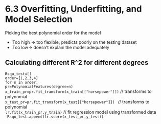 # 6.3 Overfitting, Underfitting, and Model Selection
Picking the best polynomial order for the model
* Too high -> too flexible, predicts poorly on the testing dataset
* Too low-> doesn't explain the model adequately

## Calculating different R^2 for different degrees

`Rsqu_test=[]`  
`order=[1,2,3,4]`  
`for n in order:`  
    `pr=PolynomialFeatures(degree=n)`  
    `x_train_pr=pr.fit_transform(x_train[["horsepower"]])`  // transforms to polynomial  
    `x_test_pr=pr.fit_transform(x_test[["horsepower"]]) ` // transforms to polynomial  
    `lr.fit(x_train_pr,y_train)`  // fit regression model using transformed data  
   ` Rsqu_test.append(lr.score(x_test_pr,y_test))`